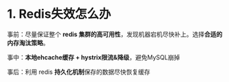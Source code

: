 # 1. Redis失效怎么办

事前：尽量保证整个 **redis 集群的高可用性**，发现机器宕机尽快补上。选择**合适的内存淘汰策略**。

事中：**本地ehcache缓存 + hystrix限流&降级**，避免MySQL崩掉

事后：利用 redis **持久化机制**保存的数据尽快恢复缓存

